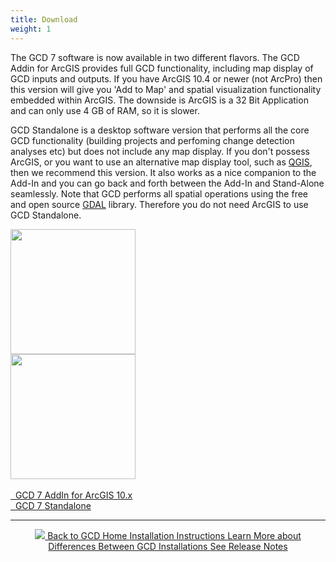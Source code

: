 ```yaml
---
title: Download
weight: 1
---
```


The GCD 7 software is now available in two different flavors. The GCD Addin for ArcGIS provides full GCD functionality, including map display of GCD inputs and outputs. If you have ArcGIS 10.4 or newer (not ArcPro) then this version will give you 'Add to Map' and spatial visualization functionality embedded within ArcGIS. The downside is ArcGIS is a 32 Bit Application and can only use 4 GB of RAM, so it is slower. 

GCD Standalone is a desktop software version that performs all the core GCD functionality (building projects and perfoming change detection analyses etc) but does not include any map display. If you don't possess ArcGIS, or you want to use an alternative map display tool, such as [QGIS](https://www.qgis.org/en/site), then we recommend this version. It also works as a nice companion to the Add-In and you can go back and forth between the Add-In and Stand-Alone seamlessly. Note that GCD performs all spatial operations using the free and open source [GDAL](http://www.gdal.org/) library. Therefore you do not need ArcGIS to use GCD Standalone.




<div class="row" align="center">
	<div class="columns small-6">
  		<img src="{{ site.baseurl }}/assets/images/gcd_addin.png" style="height:200px">
    </div>
	<div class="columns small-6">
		<img src="{{ site.baseurl }}/assets/images/gcd_standalone.png" style="height:200px">
    </div>
</div>

<br>

<div class="row" align="center">
	<div class="columns small-6">
		<a class="button large expanded" href="https://github.com/Riverscapes/gcd/releases/latest">
        <i class="fa fa-cloud-download"></i>
        &nbsp;&nbsp;GCD 7 AddIn for ArcGIS 10.x</a>
	</div>
	<div class="columns small-6">
		<a class="button large expanded" href="https://github.com/Riverscapes/gcd/releases/latest"> <i class="fa fa-cloud-download"></i>&nbsp;&nbsp;GCD 7 Standalone</a>
	</div>
</div>

------
<div align="center">
    <a class="hollow button" href="{{ site.baseurl }}/"><img src="{{ site.baseurl}}/assets/images/icons/GCDAddIn.png">  Back to GCD Home </a>  
    <a class="hollow button" href="{{ site.baseurl }}/Help/install"><i class="fa fa-question"></i>  Installation Instructions </a> 
    <a class="hollow button" href="{{ site.baseurl }}/Download/about"><i class="fa fa-question"></i>  Learn More about Differences Between GCD Installations </a>  
    <a class="hollow button" href="{{ site.baseurl }}/Download/release_notes"><i class="fa fa-sticky-note"></i>   See Release Notes </a>
</div>





